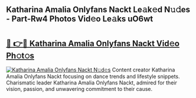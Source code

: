 ## Katharina Amalia Onlyfans Nackt Le𝚊k𝚎d N𝚞𝚍es - Part-Rw4 Photos Vid𝚎o Le𝚊ks uO6wt

# <h2><a href="http://fb7x5h.evod.top/?m=Katharina+Amalia+Onlyfans+Nackt">🔗 👉🔴 Katharina Amalia Onlyfans Nackt Vid𝚎o Ph𝚘t𝚘s</a></h2>

[![Katharina Amalia Onlyfans Nackt N𝚞d𝚎s](https://i.imgur.com/8V9OHl7.gif)](http://fb7x5h.evod.top/?m=Katharina+Amalia+Onlyfans+Nackt)
Content creator Katharina Amalia Onlyfans Nackt focusing on dance trends and lifestyle snippets. Charismatic leader Katharina Amalia Onlyfans Nackt, admired for their vision, passion, and unwavering commitment to their cause. 
